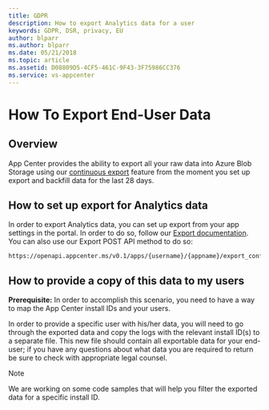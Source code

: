 ```yaml
---
title: GDPR 
description: How to export Analytics data for a user
keywords: GDPR, DSR, privacy, EU
author: blparr
ms.author: blparr
ms.date: 05/21/2018 
ms.topic: article 
ms.assetid: D08809D5-4CF5-461C-9F43-3F75986CC376
ms.service: vs-appcenter
---
```


# How To Export End-User Data

## Overview

App Center provides the ability to export all your raw data into Azure Blob Storage using our [continuous export](~/analytics/export.md) feature from the moment you set up export and backfill data for the last 28 days.

## How to set up export for Analytics data

In order to export Analytics data, you can set up export from your app settings in the portal. In order to do so, follow our [Export documentation](~/analytics/export.md).
You can also use our Export POST API method to do so: 
```
https://openapi.appcenter.ms/v0.1/apps/{username}/{appname}/export_configurations
```


## How to provide a copy of this data to my users

**Prerequisite:** In order to accomplish this scenario, you need to have a way to map the App Center install IDs and your users.

In order to provide a specific user with his/her data, you will need to go through the exported data and copy the logs with the relevant install ID(s) to a separate file. This new file should contain all exportable data for your end-user; if you have any questions about what data you are required to return be sure to check with appropriate legal counsel.

> [!NOTE]
> We are working on some code samples that will help you filter the exported data for a specific install ID.
